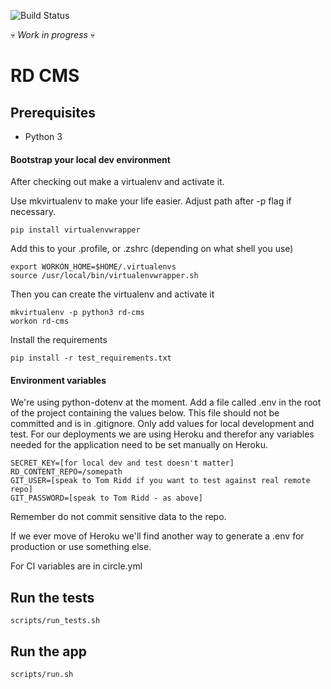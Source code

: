 ![Build Status](https://circleci.com/gh/methods/rd_cms.svg?style=shield&circle-token=:circle-token)

:skull: *Work in progress* :skull:

# RD CMS

## Prerequisites

- Python 3

#### Bootstrap your local dev environment

After checking out make a virtualenv and activate it.

Use mkvirtualenv to make your life easier. Adjust path after -p flag if necessary.

```
pip install virtualenvwrapper
```

Add this to your .profile, or .zshrc (depending on what shell you use)

```
export WORKON_HOME=$HOME/.virtualenvs
source /usr/local/bin/virtualenvwrapper.sh
```
Then you can create the virtualenv and activate it


```
mkvirtualenv -p python3 rd-cms
workon rd-cms
```

Install the requirements

```
pip install -r test_requirements.txt
```

#### Environment variables

We're using python-dotenv at the moment. Add a file called .env in the root of the project 
containing the values below. This file should not be committed and is in .gitignore. Only add
values for local development and test. For our deployments we are using Heroku and therefor any
variables needed for the application need to be set manually on Heroku.

```
SECRET_KEY=[for local dev and test doesn't matter]
RD_CONTENT_REPO=/somepath
GIT_USER=[speak to Tom Ridd if you want to test against real remote repo]
GIT_PASSWORD=[speak to Tom Ridd - as above]
```

Remember do not commit sensitive data to the repo.

If we ever move of Heroku we'll find another way to generate a .env for production or use something else.

For CI variables are in circle.yml


## Run the tests

```
scripts/run_tests.sh
```

## Run the app

```
scripts/run.sh
```